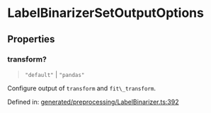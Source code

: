 # LabelBinarizerSetOutputOptions

## Properties

### transform?

> `"default"` \| `"pandas"`

Configure output of `transform` and `fit\_transform`.

Defined in:  [generated/preprocessing/LabelBinarizer.ts:392](https://github.com/transitive-bullshit/scikit-learn-ts/blob/b59c1ff/packages/sklearn/src/generated/preprocessing/LabelBinarizer.ts#L392)
